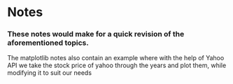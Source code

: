 # Notes

### These notes would make for a quick revision of the aforementioned topics. 

The matplotlib notes also contain an example where with the help of Yahoo API we take the stock price of yahoo through the years and plot them, while modifying it to suit our needs
